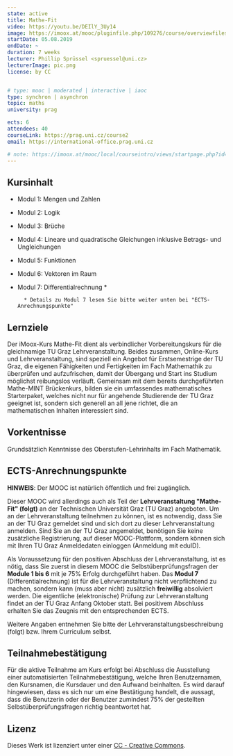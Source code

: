 ```yaml
---
state: active
title: Mathe-Fit
video: https://youtu.be/DEIlY_3Uy14
image: https://imoox.at/mooc/pluginfile.php/109276/course/overviewfiles/2019-04-23_Mathe%20Fit_iMooX%20Kursbild_260%20x%20195px.png
startDate: 05.08.2019
endDate: ~
duration: 7 weeks
lecturer: Phillip Sprüssel <spruessel@uni.cz>
lecturerImage: pic.png
license: by CC


# type: mooc | moderated | interactive | iaoc
type: synchron | asynchron
topic: maths
university: prag

ects: 6
attendees: 40
courseLink: https://prag.uni.cz/course2
email: https://international-office.prag.uni.cz

# note: https://imoox.at/mooc/local/courseintro/views/startpage.php?id=59
---
```

## Kursinhalt

* Modul 1: Mengen und Zahlen
* Modul 2: Logik
* Modul 3: Brüche
* Modul 4: Lineare und quadratische Gleichungen
inklusive Betrags- und Ungleichungen
* Modul 5: Funktionen
* Modul 6: Vektoren im Raum
* Modul 7: Differentialrechnung *

        * Details zu Modul 7 lesen Sie bitte weiter unten bei "ECTS-Anrechnungspunkte" 

## Lernziele

Der iMoox-Kurs Mathe-Fit dient als verbindlicher Vorbereitungskurs für die gleichnamige TU Graz Lehrveranstaltung.
Beides zusammen, Online-Kurs und Lehrveranstaltung, sind speziell ein Angebot für Erstsemestrige der TU Graz, die eigenen Fähigkeiten und Fertigkeiten im Fach Mathemathik zu überprüfen und aufzufrischen, damit der Übergang und Start ins Studium möglichst reibungslos verläuft.
Gemeinsam mit dem bereits durchgeführten Mathe-MINT Brückenkurs, bilden sie ein umfassendes mathematisches Starterpaket, welches nicht nur für angehende Studierende der TU Graz geeignet ist, sondern sich generell an all jene richtet, die an mathematischen Inhalten interessiert sind.

## Vorkentnisse

Grundsätzlich Kenntnisse des Oberstufen-Lehrinhalts im Fach Mathematik.

## ECTS-Anrechnungspunkte

**HINWEIS**: Der MOOC ist natürlich öffentlich und frei zugänglich. 

Dieser MOOC wird allerdings auch als Teil der **Lehrveranstaltung "Mathe-Fit" (folgt)** an der Technischen Universität Graz (TU Graz) angeboten. Um an der Lehrveranstaltung teilnehmen zu können, ist es notwendig, dass Sie an der TU Graz gemeldet sind und sich dort zu dieser Lehrveranstaltung anmelden. Sind Sie an der TU Graz angemeldet, benötigen Sie keine zusätzliche Registrierung, auf dieser MOOC-Plattform, sondern können sich mit Ihren TU Graz Anmeldedaten einloggen (Anmeldung mit eduID).

Als Voraussetzung für den positiven Abschluss der Lehrveranstaltung, ist es nötig, dass Sie zuerst in diesem MOOC die Selbstüberprüfungsfragen der **Module 1 bis 6** mit je 75% Erfolg durchgeführt haben.
Das **Modul 7** (Differentialrechnung) ist für die Lehrveranstaltung nicht verpflichtend zu machen, sondern kann (muss aber nicht) zusätzlich **freiwillig** absolviert werden.
Die eigentliche (elektronische) Prüfung zur Lehrveranstaltung findet an der TU Graz Anfang Oktober statt.
Bei positivem Abschluss erhalten Sie das Zeugnis mit den entsprechenden ECTS.

Weitere Angaben entnehmen Sie bitte der Lehrveranstaltungsbeschreibung (folgt) bzw. Ihrem Curriculum selbst.

## Teilnahmebestätigung

Für die aktive Teilnahme am Kurs erfolgt bei Abschluss die Ausstellung einer automatisierten Teilnahmebestätigung, welche Ihren Benutzernamen, den Kursnamen, die Kursdauer und den Aufwand beinhalten.
Es wird darauf hingewiesen, dass es sich nur um eine Bestätigung handelt, die aussagt, dass die Benutzerin oder der Benutzer zumindest 75% der gestellten Selbstüberprüfungsfragen richtig beantwortet hat.

## Lizenz

Dieses Werk ist lizenziert unter einer [CC - Creative Commons](http://creativecommons.org/licenses/by/4.0/).
